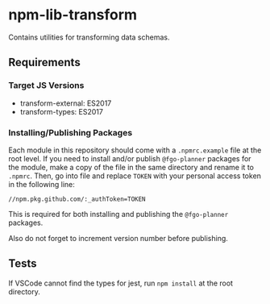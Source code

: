 # npm-lib-transform
Contains utilities for transforming data schemas.
## Requirements

### Target JS Versions
* transform-external: ES2017
* transform-types: ES2017

### Installing/Publishing Packages
Each module in this repository should come with a `.npmrc.example` file at the root level. If you need to install and/or publish `@fgo-planner` packages for the module, make a copy of the file in the same directory and rename it to `.npmrc`. Then, go into file and replace `TOKEN` with your personal access token in the following line:

```//npm.pkg.github.com/:_authToken=TOKEN```

This is required for both installing and publishing the `@fgo-planner` packages.

Also do not forget to increment version number before publishing.

## Tests
If VSCode cannot find the types for jest, run `npm install` at the root directory.
